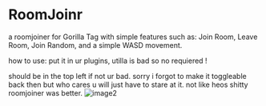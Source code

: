 # RoomJoinr
a roomjoiner for Gorilla Tag with simple features such as: Join Room, Leave Room, Join Random, and a simple WASD movement.

how to use: put it in ur plugins, utilla is bad so no requiered !

should be in the top left if not ur bad. sorry i forgot to make it toggleable back then but who cares u will just have to stare at it. not like heos shitty roomjoiner was better.
![image2](https://user-images.githubusercontent.com/129599030/229291097-5ddc2e8a-c910-4585-8a83-40e0a068de1d.png)
